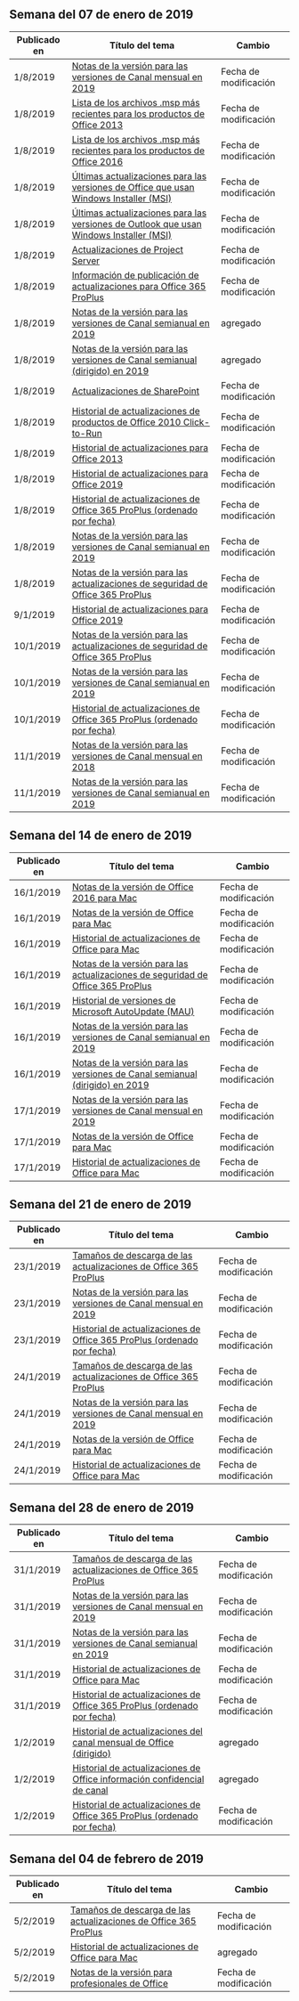 <!-- This file is generated automatically each week. Changes made to this file will be overwritten.-->




## <a name="week-of-january-07-2019"></a>Semana del 07 de enero de 2019


| Publicado en |Título del tema | Cambio |
|------|------------|--------|
| 1/8/2019 | [Notas de la versión para las versiones de Canal mensual en 2019](/OfficeUpdates/monthly-channel-2019) | Fecha de modificación |
| 1/8/2019 | [Lista de los archivos .msp más recientes para los productos de Office 2013](/OfficeUpdates/msp-files-office-2013) | Fecha de modificación |
| 1/8/2019 | [Lista de los archivos .msp más recientes para los productos de Office 2016](/OfficeUpdates/msp-files-office-2016) | Fecha de modificación |
| 1/8/2019 | [Últimas actualizaciones para las versiones de Office que usan Windows Installer (MSI)](/OfficeUpdates/office-updates-msi) | Fecha de modificación |
| 1/8/2019 | [Últimas actualizaciones para las versiones de Outlook que usan Windows Installer (MSI)](/OfficeUpdates/outlook-updates-msi) | Fecha de modificación |
| 1/8/2019 | [Actualizaciones de Project Server](/OfficeUpdates/project-server-updates) | Fecha de modificación |
| 1/8/2019 | [Información de publicación de actualizaciones para Office 365 ProPlus](/OfficeUpdates/release-notes-office365-proplus) | Fecha de modificación |
| 1/8/2019 | [Notas de la versión para las versiones de Canal semianual en 2019](/OfficeUpdates/semi-annual-channel-2019) | agregado |
| 1/8/2019 | [Notas de la versión para las versiones de Canal semianual (dirigido) en 2019](/OfficeUpdates/semi-annual-channel-targeted-2019) | agregado |
| 1/8/2019 | [Actualizaciones de SharePoint](/OfficeUpdates/sharepoint-updates) | Fecha de modificación |
| 1/8/2019 | [Historial de actualizaciones de productos de Office 2010 Click-to-Run](/OfficeUpdates/update-history-office-2010-click-to-run) | Fecha de modificación |
| 1/8/2019 | [Historial de actualizaciones para Office 2013](/OfficeUpdates/update-history-office-2013) | Fecha de modificación |
| 1/8/2019 | [Historial de actualizaciones para Office 2019](/OfficeUpdates/update-history-office-2019) | Fecha de modificación |
| 1/8/2019 | [Historial de actualizaciones de Office 365 ProPlus (ordenado por fecha)](/OfficeUpdates/update-history-office365-proplus-by-date) | Fecha de modificación |
| 1/8/2019 | [Notas de la versión para las versiones de Canal semianual en 2019](/OfficeUpdates/semi-annual-channel-2019) | Fecha de modificación |
| 1/8/2019 | [Notas de la versión para las actualizaciones de seguridad de Office 365 ProPlus](/OfficeUpdates/office365-proplus-security-updates) | Fecha de modificación |
| 9/1/2019 | [Historial de actualizaciones para Office 2019](/OfficeUpdates/update-history-office-2019) | Fecha de modificación |
| 10/1/2019 | [Notas de la versión para las actualizaciones de seguridad de Office 365 ProPlus](/OfficeUpdates/office365-proplus-security-updates) | Fecha de modificación |
| 10/1/2019 | [Notas de la versión para las versiones de Canal semianual en 2019](/OfficeUpdates/semi-annual-channel-2019) | Fecha de modificación |
| 10/1/2019 | [Historial de actualizaciones de Office 365 ProPlus (ordenado por fecha)](/OfficeUpdates/update-history-office365-proplus-by-date) | Fecha de modificación |
| 11/1/2019 | [Notas de la versión para las versiones de Canal mensual en 2018](/OfficeUpdates/monthly-channel-2018) | Fecha de modificación |
| 11/1/2019 | [Notas de la versión para las versiones de Canal semianual en 2019](/OfficeUpdates/semi-annual-channel-2019) | Fecha de modificación |


## <a name="week-of-january-14-2019"></a>Semana del 14 de enero de 2019


| Publicado en |Título del tema | Cambio |
|------|------------|--------|
| 16/1/2019 | [Notas de la versión de Office 2016 para Mac](/OfficeUpdates/release-notes-office-2016-mac) | Fecha de modificación |
| 16/1/2019 | [Notas de la versión de Office para Mac](/OfficeUpdates/release-notes-office-for-mac) | Fecha de modificación |
| 16/1/2019 | [Historial de actualizaciones de Office para Mac](/OfficeUpdates/update-history-office-for-mac) | Fecha de modificación |
| 16/1/2019 | [Notas de la versión para las actualizaciones de seguridad de Office 365 ProPlus](/OfficeUpdates/office365-proplus-security-updates) | Fecha de modificación |
| 16/1/2019 | [Historial de versiones de Microsoft AutoUpdate (MAU)](/OfficeUpdates/release-history-microsoft-autoupdate) | Fecha de modificación |
| 16/1/2019 | [Notas de la versión para las versiones de Canal semianual en 2019](/OfficeUpdates/semi-annual-channel-2019) | Fecha de modificación |
| 16/1/2019 | [Notas de la versión para las versiones de Canal semianual (dirigido) en 2019](/OfficeUpdates/semi-annual-channel-targeted-2019) | Fecha de modificación |
| 17/1/2019 | [Notas de la versión para las versiones de Canal mensual en 2019](/OfficeUpdates/monthly-channel-2019) | Fecha de modificación |
| 17/1/2019 | [Notas de la versión de Office para Mac](/OfficeUpdates/release-notes-office-for-mac) | Fecha de modificación |
| 17/1/2019 | [Historial de actualizaciones de Office para Mac](/OfficeUpdates/update-history-office-for-mac) | Fecha de modificación |


## <a name="week-of-january-21-2019"></a>Semana del 21 de enero de 2019


| Publicado en |Título del tema | Cambio |
|------|------------|--------|
| 23/1/2019 | [Tamaños de descarga de las actualizaciones de Office 365 ProPlus](/OfficeUpdates/download-sizes-office365-proplus-updates) | Fecha de modificación |
| 23/1/2019 | [Notas de la versión para las versiones de Canal mensual en 2019](/OfficeUpdates/monthly-channel-2019) | Fecha de modificación |
| 23/1/2019 | [Historial de actualizaciones de Office 365 ProPlus (ordenado por fecha)](/OfficeUpdates/update-history-office365-proplus-by-date) | Fecha de modificación |
| 24/1/2019 | [Tamaños de descarga de las actualizaciones de Office 365 ProPlus](/OfficeUpdates/download-sizes-office365-proplus-updates) | Fecha de modificación |
| 24/1/2019 | [Notas de la versión para las versiones de Canal mensual en 2019](/OfficeUpdates/monthly-channel-2019) | Fecha de modificación |
| 24/1/2019 | [Notas de la versión de Office para Mac](/OfficeUpdates/release-notes-office-for-mac) | Fecha de modificación |
| 24/1/2019 | [Historial de actualizaciones de Office para Mac](/OfficeUpdates/update-history-office-for-mac) | Fecha de modificación |


## <a name="week-of-january-28-2019"></a>Semana del 28 de enero de 2019


| Publicado en |Título del tema | Cambio |
|------|------------|--------|
| 31/1/2019 | [Tamaños de descarga de las actualizaciones de Office 365 ProPlus](/OfficeUpdates/download-sizes-office365-proplus-updates) | Fecha de modificación |
| 31/1/2019 | [Notas de la versión para las versiones de Canal mensual en 2019](/OfficeUpdates/monthly-channel-2019) | Fecha de modificación |
| 31/1/2019 | [Notas de la versión para las versiones de Canal semianual en 2019](/OfficeUpdates/semi-annual-channel-2019) | Fecha de modificación |
| 31/1/2019 | [Historial de actualizaciones de Office para Mac](/OfficeUpdates/update-history-office-for-mac) | Fecha de modificación |
| 31/1/2019 | [Historial de actualizaciones de Office 365 ProPlus (ordenado por fecha)](/OfficeUpdates/update-history-office365-proplus-by-date) | Fecha de modificación |
| 1/2/2019 | [Historial de actualizaciones del canal mensual de Office (dirigido)](/OfficeUpdates/update-history-monthly-channel-targeted) | agregado |
| 1/2/2019 | [Historial de actualizaciones de Office información confidencial de canal](/OfficeUpdates/update-history-office-insider) | agregado |
| 1/2/2019 | [Historial de actualizaciones de Office 365 ProPlus (ordenado por fecha)](/OfficeUpdates/update-history-office365-proplus-by-date) | Fecha de modificación |


## <a name="week-of-february-04-2019"></a>Semana del 04 de febrero de 2019


| Publicado en |Título del tema | Cambio |
|------|------------|--------|
| 5/2/2019 | [Tamaños de descarga de las actualizaciones de Office 365 ProPlus](/OfficeUpdates/download-sizes-office365-proplus-updates) | Fecha de modificación |
| 5/2/2019 | [Historial de actualizaciones de Office para Mac](/OfficeUpdates/release-notes-office-insider) | agregado |
| 5/2/2019 | [Notas de la versión para profesionales de Office](/OfficeUpdates/release-notes-office-insider) | Fecha de modificación |
